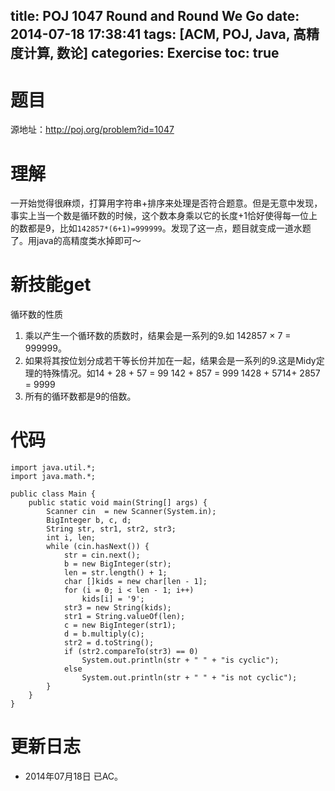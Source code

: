 title: POJ 1047 Round and Round We Go
date: 2014-07-18 17:38:41
tags: [ACM, POJ, Java, 高精度计算, 数论]
categories: Exercise
toc: true
---
# 题目
源地址：http://poj.org/problem?id=1047

# 理解
一开始觉得很麻烦，打算用字符串+排序来处理是否符合题意。但是无意中发现，事实上当一个数是循环数的时候，这个数本身乘以它的长度+1恰好使得每一位上的数都是9，比如`142857*(6+1)=999999`。发现了这一点，题目就变成一道水题了。用java的高精度类水掉即可～

<!-- more -->

# 新技能get
循环数的性质
> 
1. 乘以产生一个循环数的质数时，结果会是一系列的9.如 142857 × 7 = 999999。
2. 如果将其按位划分成若干等长份并加在一起，结果会是一系列的9.这是Midy定理的特殊情况。如14 + 28 + 57 = 99 142 + 857 = 999 1428 + 5714+ 2857 = 9999
3. 所有的循环数都是9的倍数。

# 代码
```
import java.util.*;
import java.math.*;

public class Main {
    public static void main(String[] args) {
        Scanner cin  = new Scanner(System.in);
        BigInteger b, c, d;
        String str, str1, str2, str3;
        int i, len;
        while (cin.hasNext()) {
            str = cin.next();
            b = new BigInteger(str);
            len = str.length() + 1;
            char []kids = new char[len - 1];
            for (i = 0; i < len - 1; i++)
                kids[i] = '9';
            str3 = new String(kids);
            str1 = String.valueOf(len);
            c = new BigInteger(str1);
            d = b.multiply(c);
            str2 = d.toString();
            if (str2.compareTo(str3) == 0)
                System.out.println(str + " " + "is cyclic");
            else
                System.out.println(str + " " + "is not cyclic");
        }
    }
}
```

# 更新日志
- 2014年07月18日 已AC。